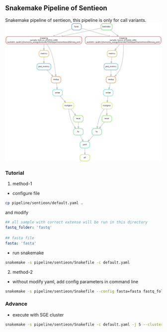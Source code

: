 ## Snakemake Pipeline of Sentieon

Snakemake pipeline of sentieon, this pipeline is only for call variants.
![dag](https://github.com/wangyibin/TDGP/blob/master/pipeline/sentieon/dag.png)

### Tutorial
1. method-1
- configure file
```bash
cp pipeline/sentieon/default.yaml .
```
and modify 
```yaml
## all sample with correct extense will be run in this directory
fastq_folder: 'fastq'

## fasta file 
fasta: 'fasta'
```
- run snakemake
```bash
snakemake -s pipeline/sentieon/Snakefile -c default.yaml 
```
2. method-2
- without modify yaml, add config parameters in command line
```bash
snakemake -s pipeline/sentieon/Snakefile --config fasta=fasta fastq_folder=fastq
```


### Advance
- execute with SGE cluster
```bash 
snakemake -s pipeline/sentieon/Snakefile -c default.yaml -j 5 --cluster "qsub -V -cwd -j y -q all.q -pe mpi {threads}"
```

